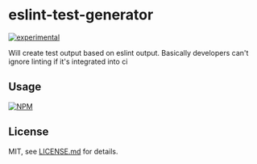 # eslint-test-generator

[![experimental](http://badges.github.io/stability-badges/dist/experimental.svg)](http://github.com/badges/stability-badges)

Will create test output based on eslint output. Basically developers can't ignore linting if it's integrated into ci

## Usage

[![NPM](https://nodei.co/npm/eslint-test-generator.png)](https://www.npmjs.com/package/eslint-test-generator)

## License

MIT, see [LICENSE.md](http://github.com/mikkoh/eslint-test-generator/blob/master/LICENSE.md) for details.
